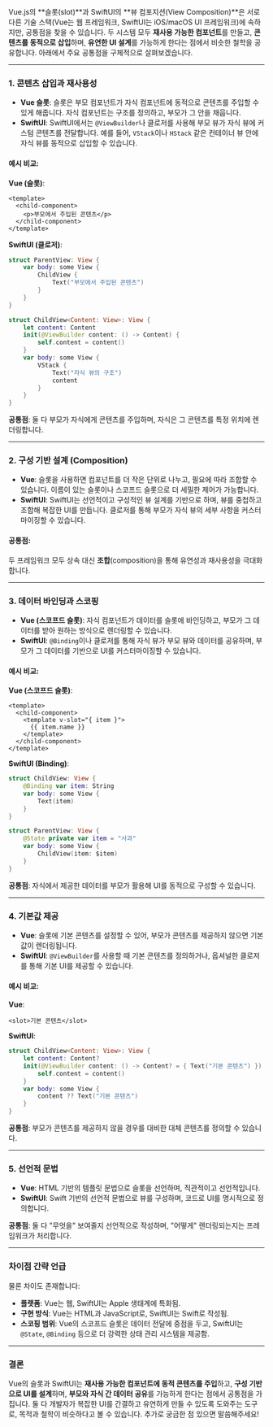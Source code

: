 Vue.js의 **슬롯(slot)**과 SwiftUI의 **뷰 컴포지션(View Composition)**은 서로 다른 기술 스택(Vue는 웹 프레임워크, SwiftUI는 iOS/macOS UI 프레임워크)에 속하지만, 공통점을 찾을 수 있습니다. 두 시스템 모두 **재사용 가능한 컴포넌트**를 만들고, **콘텐츠를 동적으로 삽입**하며, **유연한 UI 설계**를 가능하게 한다는 점에서 비슷한 철학을 공유합니다. 아래에서 주요 공통점을 구체적으로 살펴보겠습니다.

---

### 1. **콘텐츠 삽입과 재사용성**
- **Vue 슬롯**: 슬롯은 부모 컴포넌트가 자식 컴포넌트에 동적으로 콘텐츠를 주입할 수 있게 해줍니다. 자식 컴포넌트는 구조를 정의하고, 부모가 그 안을 채웁니다.
- **SwiftUI**: SwiftUI에서는 `@ViewBuilder`나 클로저를 사용해 부모 뷰가 자식 뷰에 커스텀 콘텐츠를 전달합니다. 예를 들어, `VStack`이나 `HStack` 같은 컨테이너 뷰 안에 자식 뷰를 동적으로 삽입할 수 있습니다.

#### 예시 비교:
**Vue (슬롯)**:
```vue
<template>
  <child-component>
    <p>부모에서 주입된 콘텐츠</p>
  </child-component>
</template>
```

**SwiftUI (클로저)**:
```swift
struct ParentView: View {
    var body: some View {
        ChildView {
            Text("부모에서 주입된 콘텐츠")
        }
    }
}

struct ChildView<Content: View>: View {
    let content: Content
    init(@ViewBuilder content: () -> Content) {
        self.content = content()
    }
    var body: some View {
        VStack {
            Text("자식 뷰의 구조")
            content
        }
    }
}
```

**공통점**: 둘 다 부모가 자식에게 콘텐츠를 주입하며, 자식은 그 콘텐츠를 특정 위치에 렌더링합니다.

---

### 2. **구성 기반 설계 (Composition)**
- **Vue**: 슬롯을 사용하면 컴포넌트를 더 작은 단위로 나누고, 필요에 따라 조합할 수 있습니다. 이름이 있는 슬롯이나 스코프드 슬롯으로 더 세밀한 제어가 가능합니다.
- **SwiftUI**: SwiftUI는 선언적이고 구성적인 뷰 설계를 기반으로 하며, 뷰를 중첩하고 조합해 복잡한 UI를 만듭니다. 클로저를 통해 부모가 자식 뷰의 세부 사항을 커스터마이징할 수 있습니다.

#### 공통점:
두 프레임워크 모두 상속 대신 **조합**(composition)을 통해 유연성과 재사용성을 극대화합니다.

---

### 3. **데이터 바인딩과 스코핑**
- **Vue (스코프드 슬롯)**: 자식 컴포넌트가 데이터를 슬롯에 바인딩하고, 부모가 그 데이터를 받아 원하는 방식으로 렌더링할 수 있습니다.
- **SwiftUI**: `@Binding`이나 클로저를 통해 자식 뷰가 부모 뷰와 데이터를 공유하며, 부모가 그 데이터를 기반으로 UI를 커스터마이징할 수 있습니다.

#### 예시 비교:
**Vue (스코프드 슬롯)**:
```vue
<template>
  <child-component>
    <template v-slot="{ item }">
      {{ item.name }}
    </template>
  </child-component>
</template>
```

**SwiftUI (Binding)**:
```swift
struct ChildView: View {
    @Binding var item: String
    var body: some View {
        Text(item)
    }
}

struct ParentView: View {
    @State private var item = "사과"
    var body: some View {
        ChildView(item: $item)
    }
}
```

**공통점**: 자식에서 제공한 데이터를 부모가 활용해 UI를 동적으로 구성할 수 있습니다.

---

### 4. **기본값 제공**
- **Vue**: 슬롯에 기본 콘텐츠를 설정할 수 있어, 부모가 콘텐츠를 제공하지 않으면 기본값이 렌더링됩니다.
- **SwiftUI**: `@ViewBuilder`를 사용할 때 기본 콘텐츠를 정의하거나, 옵셔널한 클로저를 통해 기본 UI를 제공할 수 있습니다.

#### 예시 비교:
**Vue**:
```vue
<slot>기본 콘텐츠</slot>
```

**SwiftUI**:
```swift
struct ChildView<Content: View>: View {
    let content: Content?
    init(@ViewBuilder content: () -> Content? = { Text("기본 콘텐츠") }) {
        self.content = content()
    }
    var body: some View {
        content ?? Text("기본 콘텐츠")
    }
}
```

**공통점**: 부모가 콘텐츠를 제공하지 않을 경우를 대비한 대체 콘텐츠를 정의할 수 있습니다.

---

### 5. **선언적 문법**
- **Vue**: HTML 기반의 템플릿 문법으로 슬롯을 선언하며, 직관적이고 선언적입니다.
- **SwiftUI**: Swift 기반의 선언적 문법으로 뷰를 구성하며, 코드로 UI를 명시적으로 정의합니다.

**공통점**: 둘 다 "무엇을" 보여줄지 선언적으로 작성하며, "어떻게" 렌더링되는지는 프레임워크가 처리합니다.

---

### 차이점 간략 언급
물론 차이도 존재합니다:
- **플랫폼**: Vue는 웹, SwiftUI는 Apple 생태계에 특화됨.
- **구현 방식**: Vue는 HTML과 JavaScript로, SwiftUI는 Swift로 작성됨.
- **스코핑 범위**: Vue의 스코프드 슬롯은 데이터 전달에 중점을 두고, SwiftUI는 `@State`, `@Binding` 등으로 더 강력한 상태 관리 시스템을 제공함.

---

### 결론
Vue의 슬롯과 SwiftUI는 **재사용 가능한 컴포넌트에 동적 콘텐츠를 주입**하고, **구성 기반으로 UI를 설계**하며, **부모와 자식 간 데이터 공유**를 가능하게 한다는 점에서 공통점을 가집니다. 둘 다 개발자가 복잡한 UI를 간결하고 유연하게 만들 수 있도록 도와주는 도구로, 목적과 철학이 비슷하다고 볼 수 있습니다. 추가로 궁금한 점 있으면 말씀해주세요!